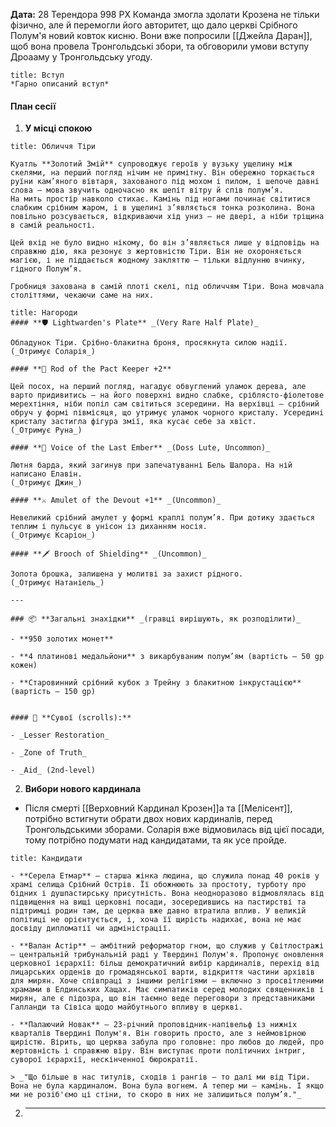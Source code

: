 **Дата:** 28 Терендора 998 РХ
Команда змогла здолати Крозена не тільки фізично, але й перемогли його авторитет, що дало церкві Срібного Полум'я новий ковток кисню. Вони вже попросили [[Джейла Даран]], щоб вона провела Тронгольдські збори, та обговорили умови вступу Дроааму у Тронгольдську угоду.
```ad-note
title: Вступ
*Гарно описаний вступ*
```
#### План сесії
1. **У місці спокою**
```ad-abstract
title: Обличчя Тіри

Куатль **Золотий Змій** супроводжує героїв у вузьку ущелину між скелями, на перший погляд нічим не примітну. Він обережно торкається руїни кам’яного вівтаря, захованого під мохом і пилом, і шепоче давні слова — мова звучить одночасно як шепіт вітру й спів полум’я.
На мить простір навколо стихає. Камінь під ногами починає світитися слабким срібним жаром, і в ущелині з’являється тонка розколина. Вона повільно розсувається, відкриваючи хід униз — не двері, а ніби тріщина в самій реальності.

Цей вхід не було видно нікому, бо він з’являється лише у відповідь на справжню дію, яка резонує з жертовністю Тіри. Він не охороняється магією, і не піддається жодному закляттю — тільки відлунню вчинку, гідного Полум’я.

Гробниця захована в самій плоті скелі, під обличчям Тіри. Вона мовчала століттями, чекаючи саме на них.
```

```ad-note
title: Нагороди
#### **🛡 Lightwarden's Plate** _(Very Rare Half Plate)_

Обладунок Тіри. Срібно-блакитна броня, просякнута силою надії.  
(_Отримує Соларія_)

#### **🔮 Rod of the Pact Keeper +2**

Цей посох, на перший погляд, нагадує обвуглений уламок дерева, але варто придивитись — на його поверхні видно слабке, сріблясто-фіолетове мерехтіння, ніби попіл сам світиться зсередини. На верхівці — срібний обруч у формі півмісяця, що утримує уламок чорного кристалу. Усередині кристалу застигла фігура змії, яка кусає себе за хвіст.
(_Отримує Руна_)

#### **🎵 Voice of the Last Ember** _(Doss Lute, Uncommon)_

Лютня барда, який загинув при запечатуванні Бель Шалора. На ній написано Елавін.
(_Отримує Джин_)

#### **⚔ Amulet of the Devout +1** _(Uncommon)_

Невеликий срібний амулет у формі краплі полум’я. При дотику здається теплим і пульсує в унісон із диханням носія. 
(_Отримує Ксаріон_)

#### **🗡 Brooch of Shielding** _(Uncommon)_

Золота брошка, залишена у молитві за захист рідного.  
(_Отримує Натаніель_)

---

### 📦 **Загальні знахідки** _(гравці вирішують, як розподілити)_

- **950 золотих монет**
    
- **4 платинові медальйони** з викарбуваним полум’ям (вартість — 50 gp кожен)
    
- **Старовинний срібний кубок з Трейну з блакитною інкрустацією** (вартість — 150 gp)
    

#### 📜 **Сувої (scrolls):**

- _Lesser Restoration_
    
- _Zone of Truth_
    
- _Aid_ (2nd-level)
```
2. **Вибори нового кардинала**
- Після смерті [[Верховний Кардинал Крозен]]а та [[Мелісент]], потрібно встигнути обрати двох нових кардиналів, перед Тронгольдськими зборами. Соларія вже відмовилась від цієї посади, тому потрібно подумати над кандидатами, та як усе пройде.
```ad-note
title: Кандидати

- **Серела Етмар** — старша жінка людина, що служила понад 40 років у храмі селища Срібний Острів. Її обожнюють за простоту, турботу про бідних і душпастирську присутність. Вона неодноразово відмовлялась від підвищення на вищі церковні посади, зосередившись на пастирстві та підтримці родин там, де церква вже давно втратила вплив. У великій політиці не орієнтується, і, хоча її щирість надихає, вона не має досвіду дипломатії чи адміністрації.

- **Валан Астір** — амбітний реформатор гном, що служив у Світлостражі — центральній трибунальній раді у Твердині Полум'я. Пропонує оновлення церковної ієрархії: більш демократичний вибір кардиналів, перехід від лицарських орденів до громадянської варти, відкриття частини архівів для мирян. Хоче співпраці з іншими релігіями — включно з просвітленими храмами в Елдинських Хащах. Має симпатиків серед молодих священників і мирян, але є підозра, що він таємно веде переговори з представниками Галланди та Сівіса щодо майбутнього впливу в церкві.

- **Палаючий Новак** — 23-річний проповідник-напівельф із нижніх кварталів Твердині Полум'я. Він говорить просто, але з неймовірною щирістю. Вірить, що церква забула про головне: про любов до людей, про жертовність і справжню віру. Він виступає проти політичних інтриг, суворої ієрархії, нескінченної бюрократії.
    
> _"Що більше в нас титулів, сходів і рангів — то далі ми від Тіри. Вона не була кардиналом. Вона була вогнем. А тепер ми — камінь. І якщо ми не розіб'ємо ці стіни, то скоро в них не залишиться полум’я."_
```
2. ****